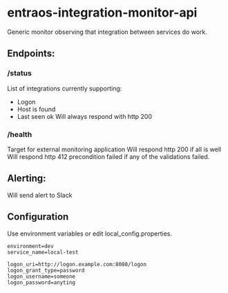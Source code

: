 # entraos-integration-monitor-api
Generic monitor observing that integration between services do work.

## Endpoints:

### /status
List of integrations currently supporting:
* Logon
* Host is found
* Last seen ok
Will always respond with http 200

### /health
Target for external monitoring application
Will respond http 200 if all is well
Will respond http 412 precondition failed if any of the validations failed.

## Alerting:
Will send alert to Slack

## Configuration

Use environment variables or edit local_config.properties.

```
environment=dev
service_name=local-test

logon_uri=http://logon.example.com:8080/logon
logon_grant_type=password
logon_username=someone
logon_password=anyting
```
